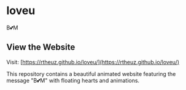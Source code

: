 # loveu
B💕M

## View the Website
Visit: [https://rtheuz.github.io/loveu/](https://rtheuz.github.io/loveu/)

This repository contains a beautiful animated website featuring the message "B💕M" with floating hearts and animations.
